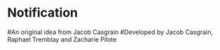 # Notification
#An original idea from Jacob Casgrain
#Developed by Jacob Casgrain, Raphael Tremblay and Zacharie Pilote
